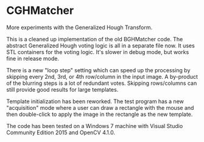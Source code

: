 # CGHMatcher
More experiments with the Generalized Hough Transform.

This is a cleaned up implementation of the old BGHMatcher code.  The abstract Generalized Hough voting logic is all in a separate file now.  It uses STL containers for the voting logic.  It's slower in debug mode, but works fine in release mode.

There is a new "loop step" setting which can speed up the processing by skipping every 2nd, 3rd, or 4th row/column in the input image.  A by-product of the blurring steps is a lot of redundant votes.  Skipping rows/columns can still provide good results for large templates.

Template initialization has been reworked.  The test program has a new "acquisition" mode where a user can draw a rectangle with the mouse and then double-click to apply the image in the rectangle as the new template.

The code has been tested on a Windows 7 machine with Visual Studio Community Edition 2015 and OpenCV 4.1.0.
